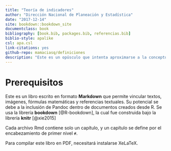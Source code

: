 ```yaml
--- 
title: "Teoría de indicadores"
author: "Dirección Nacional de Planeación y Estadística"
date: "2017-12-14"
site: bookdown::bookdown_site
documentclass: book
bibliography: [book.bib, packages.bib, referencias.bib]
biblio-style: apalike
csl: apa.csl
link-citations: yes
github-repo: mamaciasq/definiciones
description: "Este es un opúsculo que intenta aproximarse a la conceptualización sobre Teoría de indicadores. El formato de salida es bookdown::gitbook."
---
```


# Prerequisitos

Este es un libro escrito en formato **Markdown** que permite vincular textos, imágenes, fórmulas matemáticas y referencias textuales. Su potencial se debe a la inclusión de Pandoc dentro de documentos creados desde R. Se usa la librería **bookdown** [@R-bookdown], la cual fue construida bajo la librería **knitr** [@xie2015]

Cada archivo Rmd contiene solo un capítulo, y un capítulo se define por el encabezamiento de primer nivel `#`.

Para compilar este libro en PDF, necesitará instalarse XeLaTeX.

